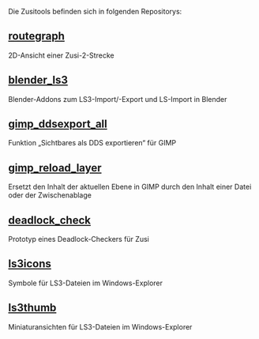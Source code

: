 Die Zusitools befinden sich in folgenden Repositorys:

[routegraph](https://github.com/zusitools/routegraph)
---------------
2D-Ansicht einer Zusi-2-Strecke

[blender_ls3](https://github.com/zusitools/blender_ls3)
----------------
Blender-Addons zum LS3-Import/-Export und LS-Import in Blender

[gimp_ddsexport_all](https://github.com/zusitools/gimp_ddsexport_all)
----------------
Funktion „Sichtbares als DDS exportieren“ für GIMP

[gimp_reload_layer](https://github.com/zusitools/gimp_reload_layer)
----------------
Ersetzt den Inhalt der aktuellen Ebene in GIMP durch den Inhalt einer Datei oder der Zwischenablage

[deadlock_check](https://github.com/zusitools/deadlock_check)
----------------
Prototyp eines Deadlock-Checkers für Zusi

[ls3icons](https://github.com/zusitools/ls3icons)
----------------
Symbole für LS3-Dateien im Windows-Explorer

[ls3thumb](https://github.com/zusitools/ls3thumb)
----------------
Miniaturansichten für LS3-Dateien im Windows-Explorer

